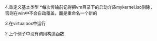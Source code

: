 
4.重定义基本类型
*每次传输前记得把vm目录下的启动介质mykernel.iso删除，否则在win中不会自动覆盖，而是重命名一个新的

3.在virtualbox中运行

2.上个例子中没有调用构造函数
